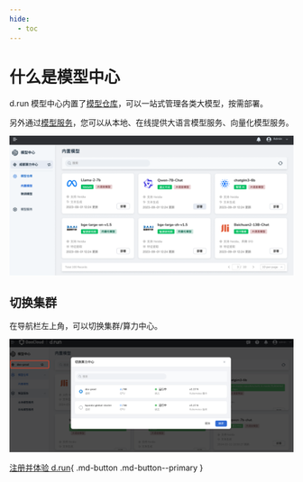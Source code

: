 ```yaml
---
hide:
  - toc
---
```


# 什么是模型中心

d.run 模型中心内置了[模型仓库](./model-hub/built-in.md)，可以一站式管理各类大模型，按需部署。

另外通过[模型服务](./model-service/local.md)，您可以从本地、在线提供大语言模型服务、向量化模型服务。

![model hub](./images/dmc-home.png)

## 切换集群

在导航栏左上角，可以切换集群/算力中心。

![切换集群](./images/inner01.png)

[注册并体验 d.run](https://console.d.run/){ .md-button .md-button--primary }
